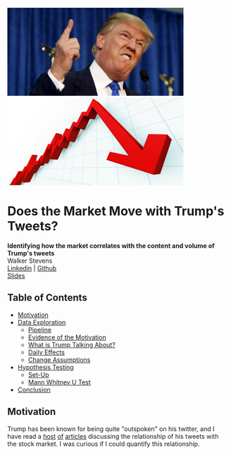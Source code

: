 <img src="images/crazy-trump.jpg" width="400" height="200"> <img src="images/downarrow.jpg" width="400" height="200">

# Does the Market Move with Trump's Tweets?
**Identifying how the market correlates with the content and volume of Trump's tweets**
<br>Walker Stevens
\
[Linkedin](https://www.linkedin.com/in/walker-stevens-31783087/) | [Github](https://github.com/walker777007)
\
[Slides](https://docs.google.com/presentation/d/1CAraqaHrIOvwTRTMnkqVxcKBLObsxW4V1REe9X0WVw8/edit?usp=sharing)

## Table of Contents

* [Motivation](#motivation)
* [Data Exploration](#data-exploration)
  * [Pipeline](#pipeline-source)
  * [Evidence of the Motivation](#evidence-of-the-motivation)
  * [What is Trump Talking About?](#what-is-trump-talking-about?)
  * [Daily Effects](#daily-effects)
  * [Change Assumptions](#change-assumptions)
* [Hypothesis Testing](#hypothesis-testing)
  * [Set-Up](#set-up)
  * [Mann Whitney U Test](#mann-whitney-u-test)
* [Conclusion](#conclusion)

## Motivation

Trump has been known for being quite "outspoken" on his twitter, and I have read a [host](https://www.mediaite.com/news/stock-market-plunges-223-points-in-5-minutes-after-trumps-stunning-china-tweets/) [of](https://www.barrons.com/articles/donald-trump-twitter-stock-market-51567803655) [articles](https://www.forbes.com/sites/johntobey/2019/09/07/how-tweet-risk-can-infect-your-stock-investing-and-how-to-avoid-harm/#2ab88f423330) discussing the relationship of his tweets with the stock market.  I was curious if I could quantify this relationship.
